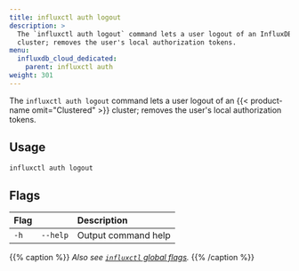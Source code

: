 ```yaml
---
title: influxctl auth logout
description: >
  The `influxctl auth logout` command lets a user logout of an InfluxDB 
  cluster; removes the user's local authorization tokens.  
menu:
  influxdb_cloud_dedicated:
    parent: influxctl auth
weight: 301
---
```


The `influxctl auth logout` command lets a user logout of an {{< product-name omit="Clustered" >}} 
cluster; removes the user's local authorization tokens.

## Usage

```sh
influxctl auth logout
```

## Flags

| Flag |            | Description                                   |
| :--- | :--------- | :-------------------------------------------- |
| `-h` | `--help`   | Output command help                           |

{{% caption %}}
_Also see [`influxctl` global flags](/influxdb/cloud-dedicated/reference/cli/influxctl/#global-flags)._
{{% /caption %}}
